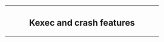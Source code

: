 ---------------------------------------------------------------------------------
# <p align='center'> Kexec and crash features </p>
---------------------------------------------------------------------------------
